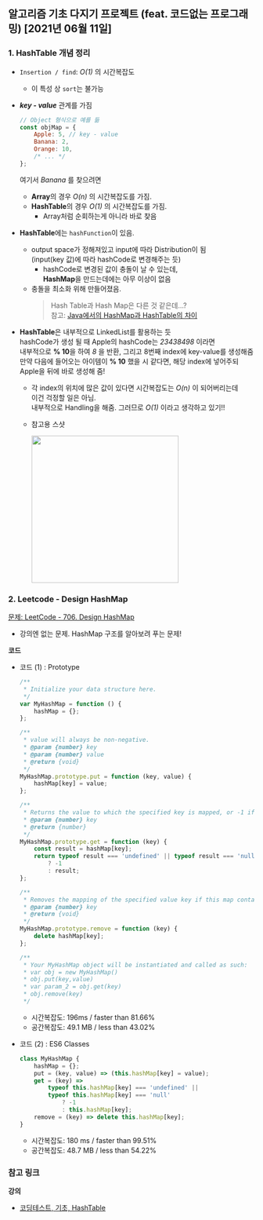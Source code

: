 ## 알고리즘 기초 다지기 프로젝트 (feat. 코드없는 프로그래밍) [2021년 06월 11일]

### **1.** HashTable 개념 정리

-   `Insertion / find`: _O(1)_ 의 시간복잡도
    -   이 특성 상 `sort`는 불가능
-   **_key - value_** 관계를 가짐
    ```js
    // Object 형식으로 예를 듦
    const objMap = {
        Apple: 5, // key - value
        Banana: 2,
        Orange: 10,
        /* ... */
    };
    ```
    여기서 _Banana_ 를 찾으려면
    -   **Array**의 경우 _O(n)_ 의 시간복잡도를 가짐.
    -   **HashTable**의 경우 _O(1)_ 의 시간복잡도를 가짐.
        -   Array처럼 순회하는게 아니라 바로 찾음
-   **HashTable**에는 `hashFunction`이 있음.
    -   output space가 정해져있고 input에 따라 Distribution이 됨  
         (input(key 값)에 따라 hashCode로 변경해주는 듯)
        -   hashCode로 변경된 값이 충돌이 날 수 있는데,  
             **HashMap**을 만드는데에는 아무 이상이 없음
    -   충돌을 최소화 위해 만들어졌음.
        > Hash Table과 Hash Map은 다른 것 같은데...?  
        > 참고: [Java에서의 HashMap과 HashTable의 차이](https://devlog-wjdrbs96.tistory.com/253)
-   **HashTable**은 내부적으로 LinkedList를 활용하는 듯  
    hashCode가 생성 될 때 Apple의 hashCode는 _23438498_ 이라면  
    내부적으로 **% 10**을 하여 _8_ 을 반환, 그리고 8번째 index에 key-value를 생성해줌  
    만약 다음에 들어오는 아이템이 **% 10** 했을 시 같다면, 해당 index에 넣어주되  
    Apple을 뒤에 바로 생성해 줌!

    -   각 index의 위치에 많은 값이 있다면 시간복잡도는 _O(n)_ 이 되어버리는데  
         이건 걱정할 일은 아님.  
         내부적으로 Handling을 해줌. 그러므로 _O(1)_ 이라고 생각하고 있기!!
    -   참고용 스샷

         <img src="https://user-images.githubusercontent.com/33610315/121799476-541fcc80-cc67-11eb-83a8-232d8591b9b7.png" width=300 />

### **2.** Leetcode - Design HashMap

[문제: LeetCode - 706. Design HashMap](https://leetcode.com/problems/design-hashmap/)

-   강의엔 없는 문제. HashMap 구조를 알아보려 푸는 문제!

**코드**

-   코드 (1) : Prototype

    ```js
    /**
     * Initialize your data structure here.
     */
    var MyHashMap = function () {
        hashMap = {};
    };

    /**
     * value will always be non-negative.
     * @param {number} key
     * @param {number} value
     * @return {void}
     */
    MyHashMap.prototype.put = function (key, value) {
        hashMap[key] = value;
    };

    /**
     * Returns the value to which the specified key is mapped, or -1 if this map contains no mapping for the key
     * @param {number} key
     * @return {number}
     */
    MyHashMap.prototype.get = function (key) {
        const result = hashMap[key];
        return typeof result === 'undefined' || typeof result === 'null'
            ? -1
            : result;
    };

    /**
     * Removes the mapping of the specified value key if this map contains a mapping for the key
     * @param {number} key
     * @return {void}
     */
    MyHashMap.prototype.remove = function (key) {
        delete hashMap[key];
    };

    /**
     * Your MyHashMap object will be instantiated and called as such:
     * var obj = new MyHashMap()
     * obj.put(key,value)
     * var param_2 = obj.get(key)
     * obj.remove(key)
     */
    ```

    -   시간복잡도: 196ms / faster than 81.66%
    -   공간복잡도: 49.1 MB / less than 43.02%

-   코드 (2) : ES6 Classes

    ```js
    class MyHashMap {
        hashMap = {};
        put = (key, value) => (this.hashMap[key] = value);
        get = (key) =>
            typeof this.hashMap[key] === 'undefined' ||
            typeof this.hashMap[key] === 'null'
                ? -1
                : this.hashMap[key];
        remove = (key) => delete this.hashMap[key];
    }
    ```

    -   시간복잡도: 180 ms / faster than 99.51%
    -   공간복잡도: 48.7 MB / less than 54.22%

### **참고 링크**

**강의**

-   [코딩테스트, 기초, HashTable](https://youtu.be/y-0DZ1MFN1g)
